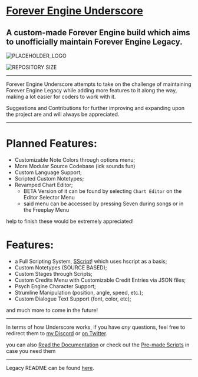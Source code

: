 # [Forever Engine Underscore](https://github.com/BeastlyGhost/Forever-Engine-Underscore)
A custom-made Forever Engine build which aims to unofficially maintain Forever Engine Legacy.
----------------------------------------------

![PLACEHOLDER_LOGO](https://media.discordapp.net/attachments/821758818135572491/884267252357156934/FELogo.png)

![REPOSITORY SIZE](https://img.shields.io/github/repo-size/BeastlyGhost/Forever-Engine-Underscore)

----------------------------------------------
Forever Engine Underscore attempts to take on the challenge of maintaining Forever Engine Legacy while adding more features to it along the way, making a lot easier for coders to work with it.

Suggestions and Contributions for further improving and expanding upon the project are and will always be appreciated.

----------------------------------------------
# Planned Features:
* Customizable Note Colors through options menu;
* More Modular Source Codebase (idk sounds fun)
* Custom Language Support;
* Scripted Custom Notetypes;
* Revamped Chart Editor;
  * BETA Version of it can be found by selecting `Chart Editor` on the Editor Selector Menu
  * said menu can be accessed by pressing Seven during songs or in the Freeplay Menu

help to finish these would be extremely appreciated!

# Features:
* a Full Scripting System, [SScript](https://github.com/TheWorldMachinima/SScript)! which uses hscript as a basis;
* Custom Notetypes (SOURCE BASED);
* Custom Stages through Scripts;
* Custom Credits Menu with Customizable Credit Entries via JSON files;
* Psych Engine Character Support;
* Strumline Manipulation (position, angle, speed, etc.);
* Custom Dialogue Text Support (font, color, etc);

and much more to come in the future!

----------------------------------------------
In terms of how Underscore works, if you have *any* questions, feel free to redirect them to [my Discord](https://discord.com/users/597124141530742805) or [on Twitter](https://twitter.com/Fan_de_RPG).

you can also [Read the Documentation](https://github.com/BeastlyGhost/Forever-Engine-Underscore/wiki)
or check out the [Pre-made Scripts](https://github.com/BeastlyGhost/Forever-Engine-Underscore/tree/master/docs) in case you need them

----------------------------------------------
Legacy README can be found [here](/docs/legacy-README.md).
